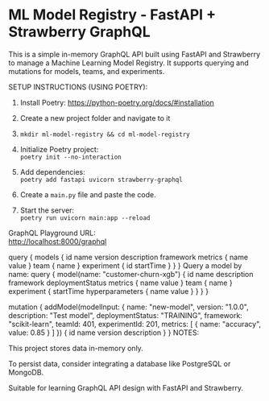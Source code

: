 ML Model Registry - FastAPI + Strawberry GraphQL
================================================

This is a simple in-memory GraphQL API built using FastAPI and Strawberry to manage a Machine Learning Model Registry. It supports querying and mutations for models, teams, and experiments.

SETUP INSTRUCTIONS (USING POETRY):

1.  Install Poetry: https://python-poetry.org/docs/#installation
    
2.  Create a new project folder and navigate to it
    
3.  `mkdir ml-model-registry && cd ml-model-registry`
    
4.  Initialize Poetry project:  
    `poetry init --no-interaction`
    
5.  Add dependencies:  
    `poetry add fastapi uvicorn strawberry-graphql`
    
6.  Create a `main.py` file and paste the code.
    
7.  Start the server:  
    `poetry run uvicorn main:app --reload`
    

GraphQL Playground URL:  
[http://localhost:8000/graphql](http://localhost:8000/graphql)

query {
  models {
    id
    name
    version
    description
    framework
    metrics {
      name
      value
    }
    team {
      name
    }
    experiment {
      id
      startTime
    }
  }
}
Query a model by name:
query {
  model(name: "customer-churn-xgb") {
    id
    name
    description
    framework
    deploymentStatus
    metrics {
      name
      value
    }
    team {
      name
    }
    experiment {
      startTime
      hyperparameters {
        name
        value
      }
    }
  }
}

mutation {
  addModel(modelInput: {
    name: "new-model",
    version: "1.0.0",
    description: "Test model",
    deploymentStatus: "TRAINING",
    framework: "scikit-learn",
    teamId: 401,
    experimentId: 201,
    metrics: [
      { name: "accuracy", value: 0.85 }
    ]
  }) {
    id
    name
    version
    description
  }
}
NOTES:

This project stores data in-memory only.

To persist data, consider integrating a database like PostgreSQL or MongoDB.

Suitable for learning GraphQL API design with FastAPI and Strawberry.

